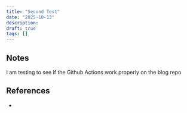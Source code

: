 ```yaml
---
title: "Second Test"
date: "2025-10-13"
description:
draft: true
tags: []
---
```

## Notes

I am testing to see if the Github Actions work properly on the blog repo

## References
- 